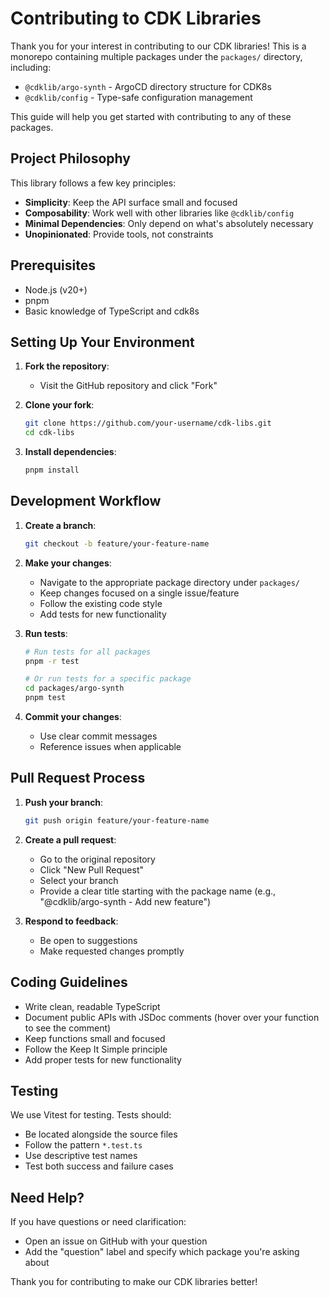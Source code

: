 # Contributing to CDK Libraries

Thank you for your interest in contributing to our CDK libraries! This is a monorepo containing multiple packages under the `packages/` directory, including:

- `@cdklib/argo-synth` - ArgoCD directory structure for CDK8s
- `@cdklib/config` - Type-safe configuration management

This guide will help you get started with contributing to any of these packages.

## Project Philosophy

This library follows a few key principles:

- **Simplicity**: Keep the API surface small and focused
- **Composability**: Work well with other libraries like `@cdklib/config`
- **Minimal Dependencies**: Only depend on what's absolutely necessary
- **Unopinionated**: Provide tools, not constraints

## Prerequisites

- Node.js (v20+)
- pnpm
- Basic knowledge of TypeScript and cdk8s

## Setting Up Your Environment

1. **Fork the repository**:

   - Visit the GitHub repository and click "Fork"

2. **Clone your fork**:

   ```bash
   git clone https://github.com/your-username/cdk-libs.git
   cd cdk-libs
   ```

3. **Install dependencies**:
   ```bash
   pnpm install
   ```

## Development Workflow

1. **Create a branch**:

   ```bash
   git checkout -b feature/your-feature-name
   ```

2. **Make your changes**:

   - Navigate to the appropriate package directory under `packages/`
   - Keep changes focused on a single issue/feature
   - Follow the existing code style
   - Add tests for new functionality

3. **Run tests**:

   ```bash
   # Run tests for all packages
   pnpm -r test

   # Or run tests for a specific package
   cd packages/argo-synth
   pnpm test
   ```

4. **Commit your changes**:
   - Use clear commit messages
   - Reference issues when applicable

## Pull Request Process

1. **Push your branch**:

   ```bash
   git push origin feature/your-feature-name
   ```

2. **Create a pull request**:

   - Go to the original repository
   - Click "New Pull Request"
   - Select your branch
   - Provide a clear title starting with the package name (e.g., "@cdklib/argo-synth - Add new feature")

3. **Respond to feedback**:
   - Be open to suggestions
   - Make requested changes promptly

## Coding Guidelines

- Write clean, readable TypeScript
- Document public APIs with JSDoc comments (hover over your function to see the comment)
- Keep functions small and focused
- Follow the Keep It Simple principle
- Add proper tests for new functionality

## Testing

We use Vitest for testing. Tests should:

- Be located alongside the source files
- Follow the pattern `*.test.ts`
- Use descriptive test names
- Test both success and failure cases

## Need Help?

If you have questions or need clarification:

- Open an issue on GitHub with your question
- Add the "question" label and specify which package you're asking about

Thank you for contributing to make our CDK libraries better!
